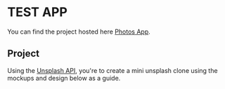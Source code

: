 # TEST APP

You can find the project hosted here [Photos App](https://ays-test.vercel.app/).

## Project

Using the [Unsplash API](https://unsplash.com/developers), you're to create a mini unsplash clone using the mockups and design below as a guide.